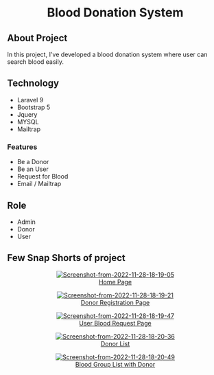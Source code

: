 <h1 align="center">Blood Donation System</h1>


## About Project
In this project, I've developed a blood donation system where user can search blood easily. 


## Technology
- Laravel 9
- Bootstrap 5
- Jquery
- MYSQL
- Mailtrap

### Features 
- Be a Donor
- Be an User
- Request for Blood
- Email / Mailtrap

## Role 
- Admin
- Donor
- User


## Few Snap Shorts of project
<p align="center"><a href="https://ibb.co/sw3fwF1"><img src="https://i.ibb.co/qs1SsRg/Screenshot-from-2022-11-28-18-19-05.png" alt="Screenshot-from-2022-11-28-18-19-05" border="0"></a><br /><a target='_blank' href='https://poetandpoem.com/Julia-A-Moore/Dear-Love-Do-You-Remember'>Home Page</a><br /></p>

<p align="center"><a href="https://ibb.co/6DnbZBh"><img src="https://i.ibb.co/fr1tSvR/Screenshot-from-2022-11-28-18-19-21.png" alt="Screenshot-from-2022-11-28-18-19-21" border="0"></a><br /><a target='_blank' href='https://poetandpoem.com/Julia-A-Moore/Dear-Love-Do-You-Remember'>Donor Registration Page</a><br /></p>


<p align="center"><a href="https://ibb.co/5KghgHy"><img src="https://i.ibb.co/mNV5VWw/Screenshot-from-2022-11-28-18-19-47.png" alt="Screenshot-from-2022-11-28-18-19-47" border="0"></a><br /><a target='_blank' href='https://poetandpoem.com/Julia-A-Moore/Dear-Love-Do-You-Remember'>User Blood Request Page</a><br /></p>


<p align="center"><a href="https://ibb.co/KN3sQQd"><img src="https://i.ibb.co/ZHkgww5/Screenshot-from-2022-11-28-18-20-36.png" alt="Screenshot-from-2022-11-28-18-20-36" border="0"></a><br /><a target='_blank' href='https://poetandpoem.com/Julia-A-Moore/Dear-Love-Do-You-Remember'>Donor List</a><br /></p>

<p align="center"><a href="https://ibb.co/KN3sQQd"><a href="https://ibb.co/C2YWmpJ"><img src="https://i.ibb.co/jRQHb9V/Screenshot-from-2022-11-28-18-20-49.png" alt="Screenshot-from-2022-11-28-18-20-49" border="0"></a><br /><a target='_blank' href='https://poetandpoem.com/Julia-A-Moore/Dear-Love-Do-You-Remember'>Blood Group List with Donor</a><br /></p>
